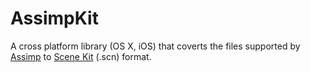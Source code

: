 # AssimpKit
A cross platform library (OS X, iOS) that coverts the files supported by [Assimp](https://github.com/assimp/assimp) to [Scene Kit](https://developer.apple.com/reference/scenekit) (.scn) format.
